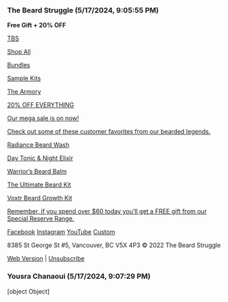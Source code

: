 ### The Beard Struggle (5/17/2024, 9:05:55 PM)

**Free Gift + 20% OFF**

[TBS](http://www.thebeardstruggle.com)

[Shop All](https://www.thebeardstruggle.com/collections/all-beard-products)

[Bundles](https://www.thebeardstruggle.com/collections/beard-kits)

[Sample Kits](https://www.thebeardstruggle.com/collections/sampler-kits)

[The Armory](https://www.thebeardstruggle.com/collections/the-armory)

[20% OFF EVERYTHING](https://www.thebeardstruggle.com/)

[Our mega sale is on now!](https://www.thebeardstruggle.com/)

[Check out some of these customer favorites from our bearded legends.](https://www.thebeardstruggle.com/)

[Radiance Beard Wash](https://www.thebeardstruggle.com/products/radiance-beard-wash-conditioner-bundle)

[Day Tonic & Night Elixir](https://www.thebeardstruggle.com/products/day-tonic-night-elixir-beard-oil-bundle)

[Warrior’s Beard Balm](https://www.thebeardstruggle.com/products/warriors-beard-balm)

[The Ultimate Beard Kit](https://www.thebeardstruggle.com/products/the-ultimate-kit)

[Voxtr Beard Growth Kit](https://www.thebeardstruggle.com/products/voxtr-beard-growth-bundle)

[Remember, if you spend over $60 today you’ll get a FREE gift from our Special Reserve Range.](https://www.thebeardstruggle.com/)

[Facebook](https://www.facebook.com/thebeardstruggle/)
[Instagram](https://www.instagram.com/thebeardstruggle/?hl=en)
[YouTube](https://www.youtube.com/channel/UCpxKvcAvAjh-IzZSl0M2qcA)
[Custom](https://www.tiktok.com/@thebeardstruggleofficial)

8385 St George St #5, Vancouver, BC V5X 4P3
© 2022 The Beard Struggle

[Web Version](https://manage.kmail-lists.com/subscriptions/web-view?a=QDZPkR&c=01GTWBG4PAE2GBJTBR1TRGM1MH&k=72e75f42f206712b9de532c9771a21f6&m=01HXQTHVX8Y38629C40TYT2JGQ&r=39KB9ka7) | [Unsubscribe](https://manage.kmail-lists.com/subscriptions/unsubscribe?a=QDZPkR&c=01GTWBG4PAE2GBJTBR1TRGM1MH&k=72e75f42f206712b9de532c9771a21f6&m=01HXQTHVX8Y38629C40TYT2JGQ&r=39KB9ka7)

### Yousra Chanaoui (5/17/2024, 9:07:29 PM)

[object Object]

